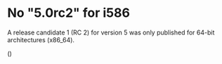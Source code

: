 # No "5.0rc2" for i586

A release candidate 1 (RC 2) for version 5 was only published for 64-bit architectures (x86_64).

()
